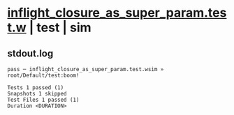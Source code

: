 # [inflight_closure_as_super_param.test.w](../../../../../examples/tests/valid/inflight_closure_as_super_param.test.w) | test | sim

## stdout.log
```log
pass ─ inflight_closure_as_super_param.test.wsim » root/Default/test:boom!

Tests 1 passed (1)
Snapshots 1 skipped
Test Files 1 passed (1)
Duration <DURATION>
```

